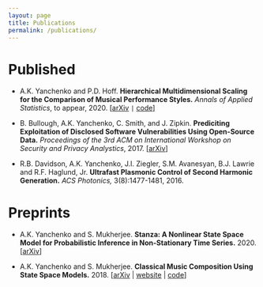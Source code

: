 ```yaml
---
layout: page
title: Publications
permalink: /publications/
---
```




# Published

- A.K. Yanchenko and P.D. Hoff. **Hierarchical Multidimensional Scaling for the Comparison of Musical Performance Styles.** *Annals of Applied Statistics*, to appear, 2020. [[arXiv](https://arxiv.org/abs/2004.13870) `|` [code](https://github.com/aky4wn/HMDS)]

- B. Bullough, A.K. Yanchenko, C. Smith, and J. Zipkin. **Prediciting Exploitation of Disclosed Software Vulnerabilities Using Open-Source Data.** *Proceedings of the 3rd ACM on International Workshop on Security and Privacy Analystics*, 2017. [[arXiv](https://arxiv.org/abs/1707.08015)]

- R.B. Davidson, A.K. Yanchenko, J.I. Ziegler, S.M. Avanesyan, B.J. Lawrie and R.F. Haglund, Jr. **Ultrafast Plasmonic Control of Second Harmonic Generation.** *ACS Photonics,* 3(8):1477-1481, 2016.

# Preprints

- A.K. Yanchenko and S. Mukherjee. **Stanza: A Nonlinear State Space Model for Probabilistic Inference in Non-Stationary Time Series.** 2020. [[arXiv](https://arxiv.org/abs/2006.06553)]

- A.K. Yanchenko and S. Mukherjee. **Classical Music Composition Using State Space Models.** 2018.  [[arXiv](https://arxiv.org/abs/1708.03822) | [website](https://aky4wn.github.io/Classical-Music-Composition-Using-State-Space-Models/) | [code](https://github.com/aky4wn/Classical-Music-Composition-Using-State-Space-Models)]
